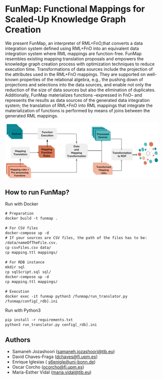 # FunMap: Functional Mappings for Scaled-Up Knowledge Graph Creation

We present FunMap, an interpreter of RML+FnO,that converts a data integration system defined using RML+FnO into an equivalent data integration system where RML mappings are function-free. FunMap resembles existing mapping translation proposals and empowers the  knowledge  graph  creation  process  with  optimization  techniques  to  reduce execution  time.  Transformations  of  data  sources  include  the  projection  of  the attributes used in the RML+FnO mappings. They are supported on well-known properties of the relational algebra, e.g., the pushing down of projections and selections into the data sources, and enable not only the reduction of the size of  data  sources  but  also  the  elimination  of  duplicates.  Additionally,  FunMap materializes  functions  –expressed  in  FnO–  and  represents  the  results  as  data sources of the generated data integration system; the translation of RML+FnO into RML mappings that integrate the materialization of functions is performed by means of joins between the generated RML mappings. 

![FunMap-workflow](images/architecture.png?raw=true "FunMap-workflow")


## How to run FunMap?

Run with Docker 
```
# Preparation
docker build -t funmap .

# For CSV files
docker-compose up -d
# If your sources are CSV files, the path of the files has to be: /data/nameOfTheFile.csv.
cp csvFiles.csv data/
cp mapping.ttl mappings/

# For RDB instance
mkdir sql
cp sqlScript.sql sql/
docker-compose up -d 
cp mapping.ttl mappings/

# Execution
docker exec -it funmap python3 /funmap/run_translator.py /funmap/config[_rdb].ini
```

Run with Python3
```
pip install -r requirements.txt
python3 run_translator.py config[_rdb].ini
```

## Authors

- Samaneh Jozashoori (samaneh.jozashoori@tib.eu)
- David Chaves-Fraga (dchaves@fi.upm.es)
- Enrique Iglesias ( s6enigle@uni-bonn.de)
- Oscar Corcho (ocorcho@fi.upm.es)
- Maria-Esther Vidal (maria.vidal@tib.eu)
